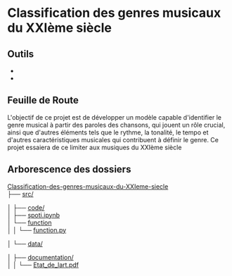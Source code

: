# Classification des genres musicaux du XXIème siècle

## Outils

-
-

## Feuille de Route

L'objectif de ce projet est de développer un modèle capable d'identifier le genre musical à partir des paroles des chansons, qui jouent un rôle crucial, ainsi que d'autres éléments tels que le rythme, la tonalité, le tempo et d'autres caractéristiques musicales qui contribuent à définir le genre.
Ce projet essaiera de ce limiter aux musiques du XXIème siècle

## Arborescence des dossiers

[Classification-des-genres-musicaux-du-XXIeme-siecle](PROJET)  
├── [src/](./src/)   

│   ├── [code/](./src/code/)  
│   ├── [spoti.ipynb](./src/code/spoti.ipynb)  
│   └── [function](./src/code/function/)  
│   │   └── [function.py](./src/code/function/function.py) 

│   └── [data/](./src/data/)  

│   ├── [documentation/](./src/documentation/)  
│   │   └── [Etat_de_lart.pdf](./src/documentation/Etat_de_lart.pdf)     





